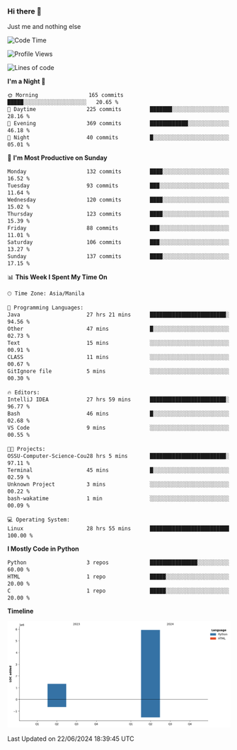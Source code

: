 ### Hi there 👋

Just me and nothing else


<!--START_SECTION:waka-->
![Code Time](http://img.shields.io/badge/Code%20Time-419%20hrs%2016%20mins-blue)

![Profile Views](http://img.shields.io/badge/Profile%20Views-23-blue)

![Lines of code](https://img.shields.io/badge/From%20Hello%20World%20I%27ve%20Written-7.3%20million%20lines%20of%20code-blue)

**I'm a Night 🦉** 

```text
🌞 Morning                165 commits         █████░░░░░░░░░░░░░░░░░░░░   20.65 % 
🌆 Daytime                225 commits         ███████░░░░░░░░░░░░░░░░░░   28.16 % 
🌃 Evening                369 commits         ████████████░░░░░░░░░░░░░   46.18 % 
🌙 Night                  40 commits          █░░░░░░░░░░░░░░░░░░░░░░░░   05.01 % 
```
📅 **I'm Most Productive on Sunday** 

```text
Monday                   132 commits         ████░░░░░░░░░░░░░░░░░░░░░   16.52 % 
Tuesday                  93 commits          ███░░░░░░░░░░░░░░░░░░░░░░   11.64 % 
Wednesday                120 commits         ████░░░░░░░░░░░░░░░░░░░░░   15.02 % 
Thursday                 123 commits         ████░░░░░░░░░░░░░░░░░░░░░   15.39 % 
Friday                   88 commits          ███░░░░░░░░░░░░░░░░░░░░░░   11.01 % 
Saturday                 106 commits         ███░░░░░░░░░░░░░░░░░░░░░░   13.27 % 
Sunday                   137 commits         ████░░░░░░░░░░░░░░░░░░░░░   17.15 % 
```


📊 **This Week I Spent My Time On** 

```text
🕑︎ Time Zone: Asia/Manila

💬 Programming Languages: 
Java                     27 hrs 21 mins      ████████████████████████░   94.56 % 
Other                    47 mins             █░░░░░░░░░░░░░░░░░░░░░░░░   02.73 % 
Text                     15 mins             ░░░░░░░░░░░░░░░░░░░░░░░░░   00.91 % 
CLASS                    11 mins             ░░░░░░░░░░░░░░░░░░░░░░░░░   00.67 % 
GitIgnore file           5 mins              ░░░░░░░░░░░░░░░░░░░░░░░░░   00.30 % 

🔥 Editors: 
IntelliJ IDEA            27 hrs 59 mins      ████████████████████████░   96.77 % 
Bash                     46 mins             █░░░░░░░░░░░░░░░░░░░░░░░░   02.68 % 
VS Code                  9 mins              ░░░░░░░░░░░░░░░░░░░░░░░░░   00.55 % 

🐱‍💻 Projects: 
OSSU-Computer-Science-Cou28 hrs 5 mins       ████████████████████████░   97.11 % 
Terminal                 45 mins             █░░░░░░░░░░░░░░░░░░░░░░░░   02.59 % 
Unknown Project          3 mins              ░░░░░░░░░░░░░░░░░░░░░░░░░   00.22 % 
bash-wakatime            1 min               ░░░░░░░░░░░░░░░░░░░░░░░░░   00.09 % 

💻 Operating System: 
Linux                    28 hrs 55 mins      █████████████████████████   100.00 % 
```

**I Mostly Code in Python** 

```text
Python                   3 repos             ███████████████░░░░░░░░░░   60.00 % 
HTML                     1 repo              █████░░░░░░░░░░░░░░░░░░░░   20.00 % 
C                        1 repo              █████░░░░░░░░░░░░░░░░░░░░   20.00 % 
```



**Timeline**

![Lines of Code chart](https://raw.githubusercontent.com/brutist/brutist/main/assets/bar_graph.png)


 Last Updated on 22/06/2024 18:39:45 UTC
<!--END_SECTION:waka-->
